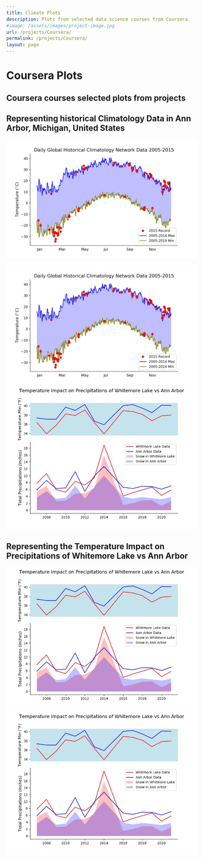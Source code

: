 ```yaml
---
title: Climate Plots
description: Plots from selected data science courses from Coursera.
#image: /assets/images/project-image.jpg
url: /projects/Coursera/
permalink: /projects/Coursera/
layout: page
---
```

# Coursera Plots
## Coursera courses selected plots from projects

## Representing historical Climatology Data in Ann Arbor, Michigan, United States

![Daily Global Historical Climatology Network Data](_projects/Coursera/Assignment_2.jpeg)

<img src="./projects/Coursera/Assignment_2.jpeg" alt="lasagna"> <img
src="https://github.com/alexandrekhoury/alexandrekhoury.github.io/blob/5f0c994b10e66b01e312ce7c485b5e2347d97fc3/_projects/Coursera/assignment4.jpeg" alt="lasagna">

##  Representing the Temperature Impact on Precipitations of Whitemore Lake vs Ann Arbor

![Temp Impact on Precipitations](_projects/Coursera/assignment4.jpeg)
![Temp Impact on Precipitations](https://github.com/alexandrekhoury/alexandrekhoury.github.io/blob/5f0c994b10e66b01e312ce7c485b5e2347d97fc3/_projects/Coursera/assignment4.jpeg)
